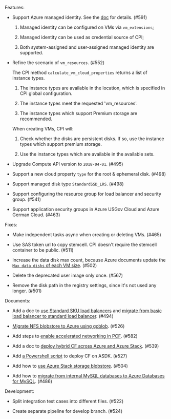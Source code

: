 Features:

- Support Azure managed identity. See the [doc](https://github.com/cloudfoundry/bosh-azure-cpi-release/tree/master/docs/advanced/managed-identity) for details. (#591)

  1. Managed identity can be configured on VMs via `vm_extensions`;

  2. Managed identity can be used as credential source of CPI;

  3. Both system-assigned and user-assigned managed identity are supported.

- Refine the scenario of `vm_resources`. (#552)

  The CPI method `calculate_vm_cloud_properties` returns a list of instance types.

    1. The instance types are available in the location, which is specified in CPI global configuration.

    2. The instance types meet the requested 'vm_resources'.

    3. The instance types which support Premium storage are recommended.

  When creating VMs, CPI will:

    1. Check whether the disks are persistent disks. If so, use the instance types which support premium storage.

    2. Use the instance types which are available in the available sets.

- Upgrade Compute API version to `2018-04-01`. (#495)

- Support a new cloud property `type` for the root & ephemeral disk. (#498)

- Support managed disk type `StandardSSD_LRS`. (#498)

- Support configuring the resource group for load balancer and security group. (#541)

- Support application security groups in Azure USGov Cloud and Azure German Cloud. (#463)


Fixes:

- Make independent tasks async when creating or deleting VMs. (#465)

- Use SAS token url to copy stemcell. CPI doesn't require the stemcell container to be public. (#511)

- Increase the data disk max count, because Azure documents update the [`Max data disks` of each VM size](https://docs.microsoft.com/en-us/azure/virtual-machines/linux/sizes). (#502)

- Delete the deprecated user image only once. (#567)

- Remove the disk path in the registry settings, since it's not used any longer. (#501)

Documents:

- Add a doc to [use Standard SKU load balancers](https://github.com/cloudfoundry/bosh-azure-cpi-release/tree/master/docs/advanced/standard-load-balancers) and [migrate from basic load balancer to standard load balancer](https://github.com/cloudfoundry/bosh-azure-cpi-release/tree/master/docs/advanced/migrate-basic-lb-to-standard-lb). (#494)

- [Migrate NFS blobstore to Azure using goblob](https://github.com/cloudfoundry/bosh-azure-cpi-release/tree/master/docs/advanced/migrate-blobs). (#526)

- Add steps to [enable accelerated networking in PCF](https://github.com/cloudfoundry/bosh-azure-cpi-release/tree/master/docs/advanced/accelerated-networking). (#582)

- Add a doc to [deploy hybrid CF across Azure and Azure Stack](https://github.com/cloudfoundry/bosh-azure-cpi-release/tree/master/docs/advanced/hybrid-cloud-foundry-across-azure-and-azure-stack). (#539)

- Add [a Powershell script](https://github.com/cloudfoundry/bosh-azure-cpi-release/blob/master/docs/advanced/azure-stack/README.md#deploy-via-bosh-setup-template) to deploy CF on ASDK. (#527)

- Add how to [use Azure Stack storage blobstore](https://github.com/cloudfoundry/bosh-azure-cpi-release/tree/master/docs/advanced/azure-stack#use-azure-stack-storage-as-cloud-foundry-blobstore). (#504)

- Add how to [migrate from internal MySQL databases to Azure Databases for MySQL](https://github.com/cloudfoundry/bosh-azure-cpi-release/tree/master/docs/advanced/configure-cf-external-databases-using-azure-mysql-postgres-service/migrate-mysql-databases). (#486)

Development:

- Split integration test cases into different files. (#522)

- Create separate pipeline for develop branch. (#524)
